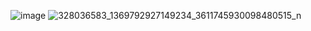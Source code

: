 ![image](https://user-images.githubusercontent.com/94128834/216720596-a7fcc639-d1a1-4ff2-adc9-c2ed3e637788.png)
![328036583_1369792927149234_3611745930098480515_n](https://user-images.githubusercontent.com/94128834/216720885-128a2eed-7e9c-499f-b712-fc5ce9a223b8.jpg)
